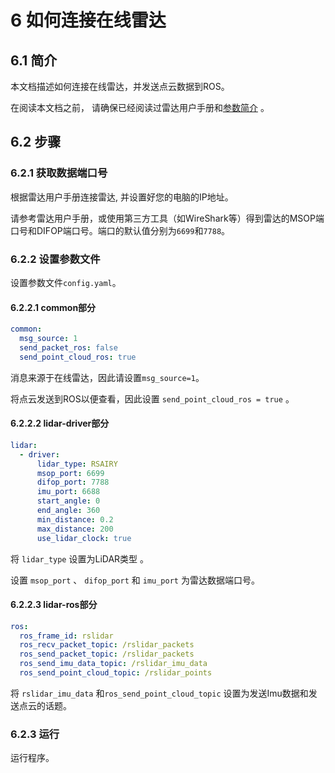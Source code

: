 # 6 如何连接在线雷达



## 6.1 简介

本文档描述如何连接在线雷达，并发送点云数据到ROS。

在阅读本文档之前， 请确保已经阅读过雷达用户手册和[参数简介](../intro/02_parameter_intro_CN.md) 。



## 6.2 步骤

### 6.2.1 获取数据端口号

根据雷达用户手册连接雷达, 并设置好您的电脑的IP地址。

请参考雷达用户手册，或使用第三方工具（如WireShark等）得到雷达的MSOP端口号和DIFOP端口号。端口的默认值分别为```6699```和```7788```。 

### 6.2.2 设置参数文件

设置参数文件```config.yaml```。

#### 6.2.2.1 common部分

```yaml
common:
  msg_source: 1                                       
  send_packet_ros: false                                
  send_point_cloud_ros: true                                                  
```

消息来源于在线雷达，因此请设置```msg_source=1```。

将点云发送到ROS以便查看，因此设置 ```send_point_cloud_ros = true``` 。

#### 6.2.2.2 lidar-driver部分

```yaml
lidar:
  - driver:
      lidar_type: RSAIRY            
      msop_port: 6699             
      difop_port: 7788   
      imu_port: 6688        
      start_angle: 0               
      end_angle: 360              
      min_distance: 0.2            
      max_distance: 200           
      use_lidar_clock: true    
```

将 ```lidar_type``` 设置为LiDAR类型 。

设置 ```msop_port``` 、 ```difop_port``` 和 ```imu_port``` 为雷达数据端口号。

#### 6.2.2.3 lidar-ros部分

```yaml
ros:
  ros_frame_id: rslidar           
  ros_recv_packet_topic: /rslidar_packets    
  ros_send_packet_topic: /rslidar_packets    
  ros_send_imu_data_topic: /rslidar_imu_data
  ros_send_point_cloud_topic: /rslidar_points     
```

将 ```rslidar_imu_data``` 和```ros_send_point_cloud_topic``` 设置为发送Imu数据和发送点云的话题。 

### 6.2.3 运行

运行程序。

